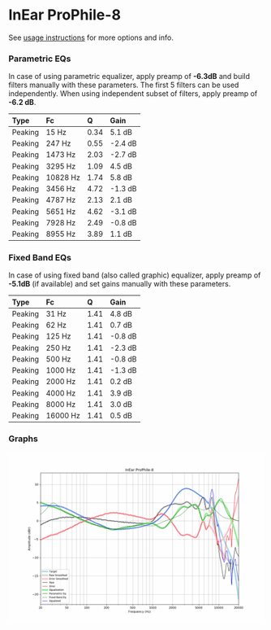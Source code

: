# InEar ProPhile-8
See [usage instructions](https://github.com/jaakkopasanen/AutoEq#usage) for more options and info.

### Parametric EQs
In case of using parametric equalizer, apply preamp of **-6.3dB** and build filters manually
with these parameters. The first 5 filters can be used independently.
When using independent subset of filters, apply preamp of **-6.2 dB**.

| Type    | Fc       |    Q | Gain    |
|:--------|:---------|:-----|:--------|
| Peaking | 15 Hz    | 0.34 | 5.1 dB  |
| Peaking | 247 Hz   | 0.55 | -2.4 dB |
| Peaking | 1473 Hz  | 2.03 | -2.7 dB |
| Peaking | 3295 Hz  | 1.09 | 4.5 dB  |
| Peaking | 10828 Hz | 1.74 | 5.8 dB  |
| Peaking | 3456 Hz  | 4.72 | -1.3 dB |
| Peaking | 4787 Hz  | 2.13 | 2.1 dB  |
| Peaking | 5651 Hz  | 4.62 | -3.1 dB |
| Peaking | 7928 Hz  | 2.49 | -0.8 dB |
| Peaking | 8955 Hz  | 3.89 | 1.1 dB  |

### Fixed Band EQs
In case of using fixed band (also called graphic) equalizer, apply preamp of **-5.1dB**
(if available) and set gains manually with these parameters.

| Type    | Fc       |    Q | Gain    |
|:--------|:---------|:-----|:--------|
| Peaking | 31 Hz    | 1.41 | 4.8 dB  |
| Peaking | 62 Hz    | 1.41 | 0.7 dB  |
| Peaking | 125 Hz   | 1.41 | -0.8 dB |
| Peaking | 250 Hz   | 1.41 | -2.3 dB |
| Peaking | 500 Hz   | 1.41 | -0.8 dB |
| Peaking | 1000 Hz  | 1.41 | -1.3 dB |
| Peaking | 2000 Hz  | 1.41 | 0.2 dB  |
| Peaking | 4000 Hz  | 1.41 | 3.9 dB  |
| Peaking | 8000 Hz  | 1.41 | 3.0 dB  |
| Peaking | 16000 Hz | 1.41 | 0.5 dB  |

### Graphs
![](./InEar%20ProPhile-8.png)